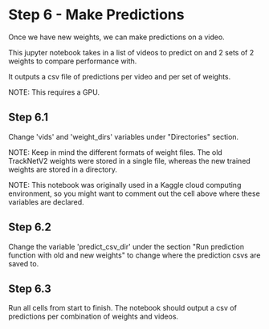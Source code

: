 # Step 6 - Make Predictions
Once we have new weights, we can make predictions on a video.

This jupyter notebook takes in a list of videos to predict on and 2 sets of 2 weights to compare performance with.

It outputs a csv file of predictions per video and per set of weights.

NOTE: This requires a GPU.

## Step 6.1
Change 'vids' and 'weight_dirs' variables under "Directories" section. 

NOTE: Keep in mind the different formats of weight files. The old TrackNetV2 weights were stored in a single file, whereas the new trained weights are stored in a directory.

NOTE: This notebook was originally used in a Kaggle cloud computing environment, so you might want to comment out the cell above where these variables are declared.

## Step 6.2
Change the variable 'predict_csv_dir' under the section 
"Run prediction function with old and new weights" to change where the prediction csvs are saved to.

## Step 6.3
Run all cells from start to finish. The notebook should output a csv of predictions per combination of weights and videos.